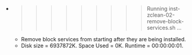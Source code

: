 * >>>>>>>>> Running inst-zclean-02-remove-block-services.sh ...
  * Remove block services from starting after they are being installed.
  * Disk size = 6937872K. Space Used = 0K. Runtime = 00:00:00:01.
